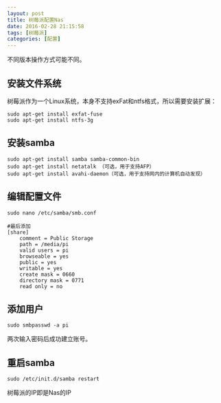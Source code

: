 ```yaml
---
layout: post
title: 树莓派配置Nas
date: 2016-02-28 21:15:58
tags: [树莓派]
categories: [配置]
---
```


不同版本操作方式可能不同。

## 安装文件系统
树莓派作为一个Linux系统，本身不支持exFat和ntfs格式，所以需要安装扩展：
    
    sudo apt-get install exfat-fuse
    sudo apt-get install ntfs-3g
    
## 安装samba

    sudo apt-get install samba samba-common-bin
    sudo apt-get install netatalk （可选，用于支持AFP）
    sudo apt-get install avahi-daemon（可选，用于支持网内的计算机自动发现）
    
## 编辑配置文件

    sudo nano /etc/samba/smb.conf
    
    #最后添加
    [share] 
        comment = Public Storage 
        path = /media/pi 
        valid users = pi
        browseable = yes
        public = yes
        writable = yes
        create mask = 0660
        directory mask = 0771
        read only = no
        
## 添加用户

    sudo smbpasswd -a pi

两次输入密码后成功建立账号。

## 重启samba

    sudo /etc/init.d/samba restart
    
树莓派的IP即是Nas的IP